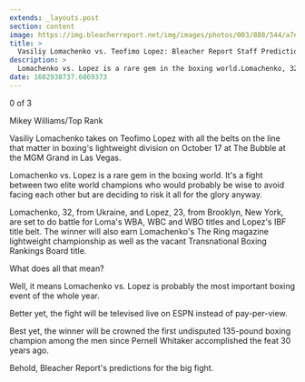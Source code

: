 ```yaml
--- 
extends: _layouts.post 
section: content 
image: https://img.bleacherreport.net/img/images/photos/003/888/544/a7ef5bd31d006752c85d4d5c5013e56f_crop_exact.jpg?w=1200&h=1200&q=75 
title: > 
  Vasiliy Lomachenko vs. Teofimo Lopez: Bleacher Report Staff Predictions 
description: > 
  Lomachenko vs. Lopez is a rare gem in the boxing world.Lomachenko, 32, from Ukraine, and Lopez, 23, from Brooklyn, New York, are set to do battle for Loma's WBA, WBC and WBO titles and Lopez's IBF title belt.The winner will also earn Lomachenko's The Ring magazine lightweight championship as well as the vacant Transnational Boxing Rankings Board title.Well, it means Lomachenko vs. Lopez is probably the most important boxing event of the whole year.Behold, Bleacher Report's predictions for the big fight. 
date: 1602938737.6869373 
--- 
```

0 of 3

Mikey Williams/Top Rank

Vasiliy Lomachenko takes on Teofimo Lopez with all the belts on the line that matter in boxing's lightweight division on October 17 at The Bubble at the MGM Grand in Las Vegas.

Lomachenko vs. Lopez is a rare gem in the boxing world. It's a fight between two elite world champions who would probably be wise to avoid facing each other but are deciding to risk it all for the glory anyway.

Lomachenko, 32, from Ukraine, and Lopez, 23, from Brooklyn, New York, are set to do battle for Loma's WBA, WBC and WBO titles and Lopez's IBF title belt. The winner will also earn Lomachenko's The Ring magazine lightweight championship as well as the vacant Transnational Boxing Rankings Board title.

What does all that mean?

Well, it means Lomachenko vs. Lopez is probably the most important boxing event of the whole year.

Better yet, the fight will be televised live on ESPN instead of pay-per-view.

Best yet, the winner will be crowned the first undisputed 135-pound boxing champion among the men since Pernell Whitaker accomplished the feat 30 years ago.

Behold, Bleacher Report's predictions for the big fight.